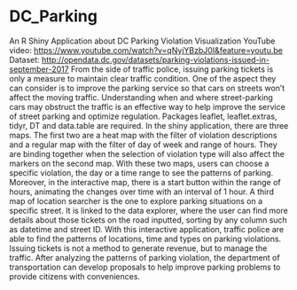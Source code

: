 # DC_Parking
An R Shiny Application about DC Parking Violation Visualization
YouTube video: https://www.youtube.com/watch?v=qNyjYBzbJ0I&feature=youtu.be 
Dataset: http://opendata.dc.gov/datasets/parking-violations-issued-in-september-2017
From the side of traffic police, issuing parking tickets is only a measure to maintain clear traffic condition. One of the aspect they can consider is to improve the parking service so that cars on streets won’t affect the moving traffic. Understanding when and where street-parking cars may obstruct the traffic is an effective way to help improve the service of street parking and optimize regulation.
Packages leaflet, leaflet.extras, tidyr, DT and data.table are required. In the shiny application, there are three maps. The first two are a heat map with the filter of violation descriptions and a regular map with the filter of day of week and range of hours. They are binding together when the selection of violation type will also affect the markers on the second map. With these two maps, users can choose a specific violation, the day or a time range to see the patterns of parking. Moreover, in the interactive map, there is a start button within the range of hours, animating the changes over time with an interval of 1 hour.
A third map of location searcher is the one to explore parking situations on a specific street. It is linked to the data explorer, where the user can find more details about those tickets on the road inputted, sorting by any column such as datetime and street ID.
With this interactive application, traffic police are able to find the patterns of locations, time and types on parking violations. Issuing tickets is not a method to generate revenue, but to manage the traffic. After analyzing the patterns of parking violation, the department of transportation can develop proposals to help improve parking problems to provide citizens with conveniences.
